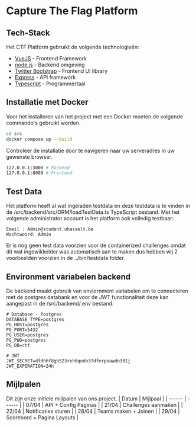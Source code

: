 # Capture The Flag Platform


## Tech-Stack

Het CTF Platform gebruikt de volgende technologieën:
- [VueJS] - Frontend Framework
- [node.js] - Backend omgeving
- [Twitter Bootstrap] - Frontend UI library
- [Express] - API framework
- [Typescript] - Programmertaal

## Installatie met Docker

Voor het installeren van het project met een Docker moeten de volgende commando's gebruikt worden.
```sh
cd src
docker compose up --build
```
Controleer de installatie door te navigeren naar uw serveradres in uw gewenste browser.
```sh
127.0.0.1:3000 # Backend
127.0.0.1:8080 # Frontend
```

## Test Data
Het platform heeft al wat ingeladen testdata en deze testdata is te vinden in de /src/backend/src/ORM/loadTestData.ts TypeScript bestand. Met het volgende administrator account is het platform ook volledig testbaar:
```
Email : Admin@student.uhasselt.be
Wachtwoord: Admin
```
Er is nog geen test data voorzien voor de containerized challenges omdat dit wat ingewikkelder was automatisch aan te maken dus hebben wij 2 voorbeelden voorzien in de ../bin/testdata folder.

## Environment variabelen backend
De backend maakt gebruik van enviornment variabelen om te connecteren met de postgres databank en voor de JWT functionaliteit deze kan aangepast in de /src/backend/.env bestand.
```env
# Database - Postgres
DATABASE_TYPE=postgres
PG_HOST=postgres
PG_PORT=5432
PG_USER=postgres
PG_PWD=postgres
PG_DB=ctf

# JWT
JWT_SECRET=dfdhhf8gh523reh6qedn37dferpoawdn381j
JWT_EXPIRATION=24h
```

## Mijlpalen
Dit zijn onze initiele mijlpalen van ons project.
| Datum | Mijlpaal |
| ------ | ------ |
| 07/04 | API + Config Paginas |
| 21/04 | Challenges aanmaken |
| 22/04 | Notificaties sturen |
| 28/04 | Teams maken + Joinen |
| 29/04 | Scorebord + Pagina Layouts |


[//]: #
   [node.js]: <http://nodejs.org>
   [Twitter Bootstrap]: <http://twitter.github.com/bootstrap/>
   [express]: <http://expressjs.com>
   [VueJS]: <https://vuejs.org/>
   [TypeScript]: <https://www.typescriptlang.org/>
